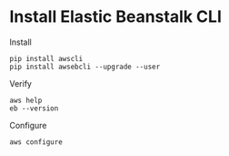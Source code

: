 # Install Elastic Beanstalk CLI

Install

```
pip install awscli
pip install awsebcli --upgrade --user
```

Verify

```
aws help
eb --version
```

Configure

```
aws configure
```
